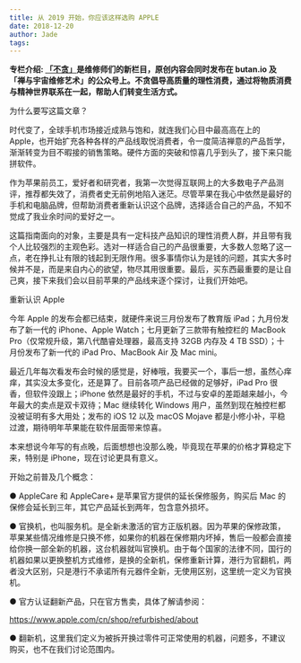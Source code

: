 ```yaml
---
title: 从 2019 开始，你应该这样选购 APPLE
date: 2018-12-20
author: Jade
tags: 
---
```

**专栏介绍: [「不贪」](https://mp.weixin.qq.com/s?__biz=MzA5Nzk4MDMxMg==&mid=2247483747&idx=1&sn=51a83fa91df4325210b164795496bc64&chksm=9099db94a7ee528230da6d4d3952d60a1ed189b0d14a396dfc047d5a8919c971354a7e1d2ef5&token=1130708114&lang=zh_CN#rd)是维修师们的新栏目，原创内容会同时发布在 butan.io 及「禅与宇宙维修艺术」的公众号上。不贪倡导高质量的理性消费，通过将物质消费与精神世界联系在一起，帮助人们转变生活方式。**

为什么要写这篇文章？



时代变了，全球手机市场接近成熟与饱和，就连我们心目中最高高在上的 Apple，也开始扩充各种各样的产品线取悦消费者，令一度简洁禅意的产品哲学，渐渐转变为目不暇接的销售策略。硬件方面的突破和惊喜几乎到头了，接下来只能拼软件。



作为苹果前员工，爱好者和研究者，我第一次觉得互联网上的大多数电子产品测评，推荐都失效了，消费者史无前例地陷入迷茫。尽管苹果在我心中依然是最好的手机和电脑品牌，但帮助消费者重新认识这个品牌，选择适合自己的产品，不知不觉成了我业余时间的爱好之一。



这篇指南面向的对象，主要是具有一定科技产品知识的理性消费人群，并且带有我个人比较强烈的主观色彩。选对一样适合自己的产品很重要，大多数人忽略了这一点，老在挣扎让有限的钱起到无限作用。很多事情你认为是钱的问题，其实大多时候并不是，而是来自内心的欲望，物尽其用很重要。最后，买东西最重要的是让自己爽，接下来我们会以目前苹果的产品线来逐个探讨，让我们开始吧。



 重新认识 Apple 



今年 Apple 的发布会都已结束，就硬件来说三月份发布了教育版 iPad；九月份发布了新一代的 iPhone、Apple Watch；七月更新了三款带有触控栏的 MacBook Pro（仅常规升级，第八代酷睿处理器，最高支持 32GB 内存及 4 TB SSD）；十月份发布了新一代的 iPad Pro、MacBook Air 及 Mac mini。



最近几年每次看发布会时候的感觉是，好棒哦，我要买一个，事后一想，虽然心痒痒，其实没太多变化，还是算了。目前各项产品已经做的足够好，iPad Pro 很香，但软件没跟上；iPhone 依然是最好的手机，不过与安卓的差距越来越小，今年最大的卖点是双卡双待；Mac 继续转化 Windows 用户，虽然到现在触控栏都没被证明有多大用处；发布的 iOS 12 以及 macOS Mojave 都是小修小补，平稳过渡，期待明年苹果能在软件层面带来惊喜。



本来想说今年写的有点晚，后面想想也没那么晚，毕竟现在苹果的价格才算稳定下来，特别是 iPhone，现在讨论更具有意义。



开始之前普及几个概念：

●  AppleCare 和 AppleCare+ 是苹果官方提供的延长保修服务，购买后 Mac 的保修会延长到三年，其它产品延长到两年，包含意外损坏。

●  官换机，也叫服务机。是全新未激活的官方正版机器。因为苹果的保修政策，苹果某些情况维修是只换不修，如果你的机器在保修期内坏掉，售后一般都会直接给你换一部全新的机器，这台机器就叫官换机。由于每个国家的法律不同，国行的机器如果以更换整机方式维修，是换的全新机，保修重新计算，港行为官翻机，两者没大区别，只是港行不承诺所有元器件全新，无使用区别，这里统一定义为官换机。

●  官方认证翻新产品，只在官方售卖，具体了解请参阅：

https://www.apple.com/cn/shop/refurbished/about

●  翻新机，这里我们定义为被拆开换过零件可正常使用的机器，问题多，不建议购买，也不在我们讨论范围内。